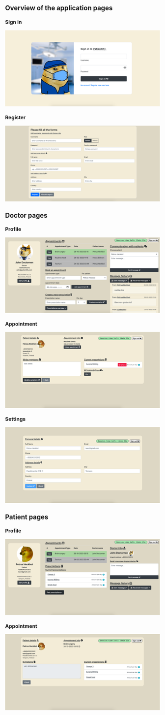 ## Overview of the application pages

### Sign in
<img src="https://github.com/eherra/patientRecordSystem/blob/master/docs/demoPics/signIn.png"> 

### Register
<img src="https://github.com/eherra/patientRecordSystem/blob/master/docs/demoPics/register.png"> 

## Doctor pages

### Profile
<img src="https://github.com/eherra/patientRecordSystem/blob/master/docs/demoPics/doctorProfile.png"> 

### Appointment
<img src="https://github.com/eherra/patientRecordSystem/blob/master/docs/demoPics/doctorAppointment.png"> 

### Settings
<img src="https://github.com/eherra/patientRecordSystem/blob/master/docs/demoPics/settings.png"> 

## Patient pages

### Profile
<img src="https://github.com/eherra/patientRecordSystem/blob/master/docs/demoPics/patientProfile.png"> 

### Appointment
<img src="https://github.com/eherra/patientRecordSystem/blob/master/docs/demoPics/patientAppointment.png"> 
